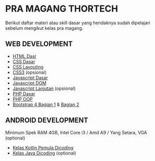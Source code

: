 # PRA MAGANG THORTECH

Berikut daftar materi atau skill dasar yang hendaknya sudah dipelajari sebelum mengikut kelas pra magang.

## WEB DEVELOPMENT
- [HTML Dasr](https://www.youtube.com/playlist?list=PLFIM0718LjIVuONHysfOK0ZtiqUWvrx4F)
- [CSS Dasar](https://www.youtube.com/playlist?list=PLFIM0718LjIUBrbm6Gdh6k7ZUvPIAZm7p)
- [CSS Layouting](https://www.youtube.com/playlist?list=PLFIM0718LjIUu4Ju9GUL5zpLcuq08TKYr)
- [CSS3](https://www.youtube.com/playlist?list=PLFIM0718LjIVCmrSWbZPKCccCkfFw-Naa) (opsional)
- [Javascript Dasar](https://www.youtube.com/playlist?list=PLFIM0718LjIWXagluzROrA-iBY9eeUt4w)
- [Javascript DOM](https://www.youtube.com/playlist?list=PLFIM0718LjIWB3YRoQbQh82ZewAGtE2-3)
- [Javascript Lanjutan](https://www.youtube.com/playlist?list=PLFIM0718LjIUGpY8wmE41W7rTJo_3Y46-) (opsional)
- [PHP Dasar](https://www.youtube.com/playlist?list=PLFIM0718LjIUqXfmEIBE3-uzERZPh3vp6)
- [PHP OOP](https://www.youtube.com/playlist?list=PLFIM0718LjIWvxxll-6wLXrC_16h_Bl_p)
- [Bootstrap 4 Bagian 1](https://www.youtube.com/watch?v=JhpjKpDUbAY) & [Bagian 2](https://www.youtube.com/watch?v=tCpO1Mk-kdU)

## ANDROID DEVELOPMENT
Minimum Spek RAM 4GB, Intel Core i3 / Amd A9 / Yang Setara, VGA (optional)

- [Kelas Kotlin Pemula Dicoding](https://www.dicoding.com/academies/80)
- [Kelas Java Dicoding](https://www.dicoding.com/academies/60) (optional)
